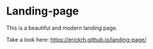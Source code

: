 # Landing-page
This is a beautiful and modern landing page.

Take a look here: https://erickrh.github.io/landing-page/
